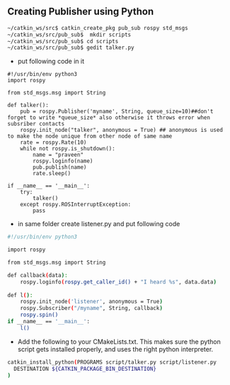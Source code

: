 
## Creating Publisher using Python

```bash
~/catkin_ws/src$ catkin_create_pkg pub_sub rospy std_msgs
~/catkin_ws/src/pub_sub$  mkdir scripts
~/catkin_ws/src/pub_sub$ cd scripts
~/catkin_ws/src/pub_sub$ gedit talker.py
```

* put following code in it
```
#!/usr/bin/env python3
import rospy 

from std_msgs.msg import String

def talker():
	pub = rospy.Publisher('myname', String, queue_size=10)##don't forget to write *queue_size* also otherwise it throws error when subsriber contacts
	rospy.init_node("talker", anonymous = True) ## anonymous is used to make the node unique from other node of same name
	rate = rospy.Rate(10)
	while not rospy.is_shutdown():
		name = "praveen"
		rospy.loginfo(name)
		pub.publish(name)
		rate.sleep()
		
if __name__ == '__main__':
	try:
		talker()
	except rospy.ROSInterruptException:
		pass
```
* in same folder create listener.py and put following code
```bash
#!/usr/bin/env python3

import rospy 

from std_msgs.msg import String

def callback(data):
    rospy.loginfo(rospy.get_caller_id() + "I heard %s", data.data)
    
def l():
	rospy.init_node('listener', anonymous = True)
	rospy.Subscriber("/myname", String, callback)
	rospy.spin()
if __name__ == '__main__':
	l()
  ```

* Add the following to your CMakeLists.txt. This makes sure the python script gets installed properly, and uses the right python interpreter. 

```bash
catkin_install_python(PROGRAMS script/talker.py script/listener.py
  DESTINATION ${CATKIN_PACKAGE_BIN_DESTINATION}
)
```
